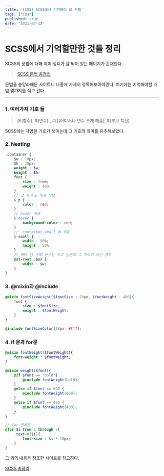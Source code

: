```yaml
---
title: '[CSS] SCSS에서 기억해야 할 문법'
tags: ["css"]
published: true
date: '2021-07-13'
---
```


SCSS에서 기억할만한 것들 정리
===

SCSS의 문법에 대해 이미 정리가 잘 되어 있는 페이지가 존재한다. 


><a href="https://heropy.blog/2018/01/31/sass/" target="_blank">SCSS 문법 총정리</a>

문법을 총망라해둔 사이트니 나중에 자세히 정독해보아야겠다. 여기에는 기억해야할 개념 몇가지를 적고 간다. 

---
### 1. 여러가지 기호 들

> @(함수), $(변수) , #{}(어디서나 변수 쓰게 해줌), &(부모 치환)

SCSS에는 다양한 기호가 쓰이는데 그 기호의 의미를 유추해보았다. 

### 2. Nesting

```scss
.container {
    $w : 10px;
    $h : 20px;
    weight : $w;
    height : $h;
    font {
        size : 1rem;
        weight : 400;
    }
    // 그 자식 p 에게 적용
    & p {
        color : red;
    }
    // hover 적용
    &:hover {
        background-color : red;
    }
    // .container-small 에 적용
    &-small {
        width : 50%;
        height : 50%;
    }
    // 해당 {} 안의 변수는 쓰고 싶은데 그 자식이 아닌 경우
    @at-root .box {
        width : $w;
    }
}
```

### 3. @mixin과 @include
```scss
@mixin fontSizeWeight($fontSize : 20px, $fontWeight : 400){
    font {
        size : $fontSize;
        weight : $fontWeight;
    }
}

@include fontSizeColor(18px, #fff);
```

### 4. if 문과 for문
```scss
@mixin fontWeight($fontWeight){
    font-weight : $fontWeight;
}

@mixin weight($font){
    @if $font == 'bold'{
        @include fontWeight(bold);
    } 
    @else if $font == 600 {
        @include fontWeight(600);
    }
    @else if $font == 400 {
        @include fontWeight(400);
    }
}

// for 반복문
@for $i from 1 through 5{
    .text-#{$i}{
        font-size : $i * 10px;
    }
}

```

그 외의 내용은 참조한 사이트를 참고하다.

<a href="https://heropy.blog/2018/01/31/sass/" target="_blank">SCSS 총정리</a>